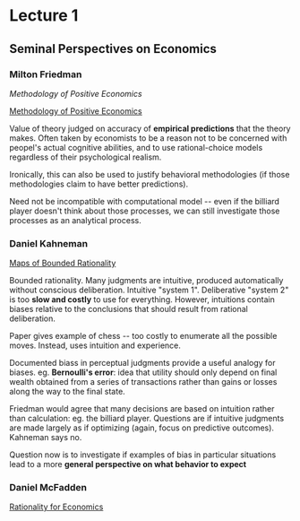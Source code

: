 # Lecture 1

## Seminal Perspectives on Economics

### Milton Friedman

*Methodology of Positive Economics*

[Methodology of Positive Economics](http://digamo.free.fr/hausman82.pdf#page=76)

Value of theory judged on accuracy of **empirical predictions** that the theory makes. Often taken by economists to be a reason not to be concerned with peopel's actual cognitive abilities, and to use rational-choice models regardless of their psychological realism.

Ironically, this can also be used to justify behavioral methodologies (if those methodologies claim to have better predictions).

Need not be incompatible with computational model -- even if the billiard player doesn't think about those processes, we can still investigate those processes as an analytical process.

### Daniel Kahneman

[Maps of Bounded Rationality](https://ideas.repec.org/p/ris/nobelp/2002_004.html)

Bounded rationality. Many judgments are intuitive, produced automatically without conscious deliberation. Intuitive "system 1". Deliberative "system 2" is too **slow and costly** to use for everything. However, intuitions contain biases relative to the conclusions that should result from rational deliberation.

Paper gives example of chess -- too costly to enumerate all the possible moves. Instead, uses intuition and experience.

Documented biass in perceptual judgments provide a useful analogy for biases. eg. **Bernoulli's error**: idea that utility should only depend on final wealth obtained from a series of transactions rather than gains or losses along the way to the final state.

Friedman would agree that many decisions are based on intuition rather than calculation: eg. the billiard player. Questions are if intuitive judgments are made largely as if optimizing (again, focus on predictive outcomes). Kahneman says no.

Question now is to investigate if examples of bias in particular situations lead to a more **general perspective on what behavior to expect**

### Daniel McFadden

[Rationality for Economics](http://www.jstor.org/stable/41623954?seq=1#page_scan_tab_contents)

